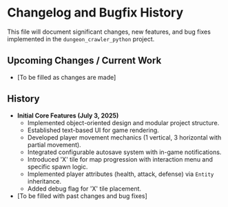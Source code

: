 # Changelog and Bugfix History

This file will document significant changes, new features, and bug fixes implemented in the `dungeon_crawler_python` project.

## Upcoming Changes / Current Work

*   [To be filled as changes are made]

## History

*   **Initial Core Features (July 3, 2025)**
    *   Implemented object-oriented design and modular project structure.
    *   Established text-based UI for game rendering.
    *   Developed player movement mechanics (1 vertical, 3 horizontal with partial movement).
    *   Integrated configurable autosave system with in-game notifications.
    *   Introduced 'X' tile for map progression with interaction menu and specific spawn logic.
    *   Implemented player attributes (health, attack, defense) via `Entity` inheritance.
    *   Added debug flag for 'X' tile placement.
*   [To be filled with past changes and bug fixes]
